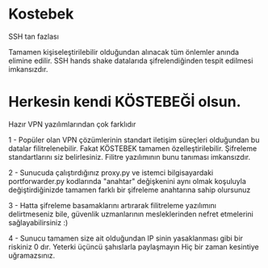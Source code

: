 # Kostebek
SSH tan fazlası

Tamamen kişiseleştirilebilir olduğundan alınacak tüm önlemler anında elimine edilir. SSH hands shake datalarıda şifrelendiğinden
tespit edilmesi imkansızdır. 
# Herkesin kendi KÖSTEBEĞİ olsun.

Hazır VPN yazılımlarından çok farklıdır

1 - Popüler olan VPN çözümlerinin standart iletişim süreçleri olduğundan bu datalar filitrelenebilir. 
    Fakat KÖSTEBEK tamamen özelleştirilebilir. Şifreleme  standartlarını siz belirlesiniz. 
    Filitre yazılımının bunu tanıması imkansızdır.
    
2 - Sunucuda çalıştırdığınız proxy.py ve istemci bilgisayardaki portforwarder.py kodlarında 
    "anahtar" değişkenini aynı olmak koşuluyla değiştirdiğinizde tamamen farklı bir şifreleme anahtarına sahip
    olursunuz
    
3 - Hatta şifreleme basamaklarını artırarak filitreleme yazılımını delirtmeseniz bile, güvenlik uzmanlarının mesleklerinden 
    nefret etmelerini sağlayabilirsiniz :)
    
4 - Sunucu tamamen size ait olduğundan IP sinin yasaklanması gibi bir riskiniz 0  dır. Yeterki üçüncü şahıslarla paylaşmayın
    Hiç bir zaman kesintiye uğramazsınız.
    
